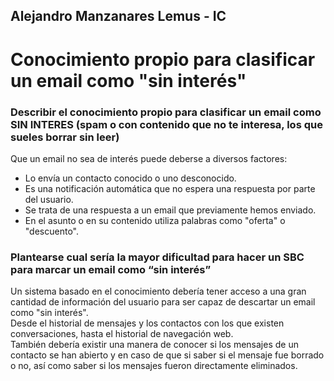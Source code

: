 
## Alejandro Manzanares Lemus - IC
# Conocimiento propio para clasificar un email como "sin interés"

### Describir el conocimiento propio para clasificar un email como SIN INTERES (spam o con contenido que no te interesa, los que sueles borrar sin leer)
Que un email no sea de interés puede deberse a diversos factores:

- Lo envía un contacto conocido o uno desconocido.
- Es una notificación automática que no espera una respuesta por parte del usuario.
- Se trata de una respuesta a un email que previamente hemos enviado.
- En el asunto o en su contenido utiliza palabras como "oferta" o "descuento".

### Plantearse cual sería la mayor dificultad para hacer un SBC para marcar un email como  “sin interés”
Un sistema basado en el conocimiento debería tener acceso a una gran cantidad de información del usuario para ser capaz de descartar un email como "sin interés".    
Desde el historial de mensajes y los contactos con los que existen conversaciones, hasta el historial de navegación web.    
También debería existir una manera de conocer si los mensajes de un contacto se han abierto y en caso de que si saber si el mensaje fue borrado o no, así como saber si los mensajes fueron directamente eliminados.
